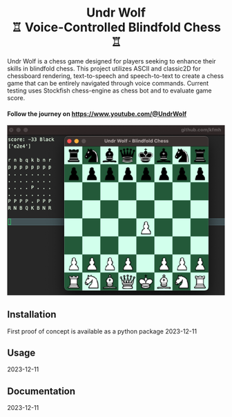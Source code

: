 <h1 align="center">Undr Wolf<br>♖ Voice-Controlled Blindfold Chess ♖</h1>
Undr Wolf is a chess game designed for players seeking to enhance their skills in blindfold chess. This project utilizes ASCII and classic2D for chessboard rendering, text-to-speech and speech-to-text to create a chess game that can be entirely navigated through voice commands. Current testing uses Stockfish chess-engine as chess bot and to evaluate game score.

#### Follow the journey on https://www.youtube.com/@UndrWolf

![Image Alt text](/project_images/2023-12-04_gameplay.png "POC")

## Installation
First proof of concept is available as a python package 2023-12-11

## Usage
2023-12-11

## Documentation
2023-12-11

